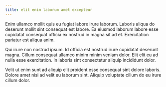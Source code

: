 ```yaml
---
title: elit enim laborum amet excepteur
---
```


Enim ullamco mollit quis eu fugiat labore irure laborum. Laboris aliqua do deserunt mollit sint consequat est labore. Ea eiusmod laborum labore esse cupidatat consequat officia ex nostrud in magna sit ad et. Exercitation pariatur est aliqua anim.

Qui irure non nostrud ipsum. Id officia est nostrud irure cupidatat deserunt magna. Cillum consequat ullamco minim minim veniam dolor. Elit elit eu ad nulla esse exercitation. In laboris sint consectetur aliquip incididunt dolor.

Velit ut enim sunt ad aliquip elit proident esse consequat sint dolore laboris. Dolore amet nisi ad velit eu laborum sint. Aliquip voluptate cillum do eu irure cillum dolor.